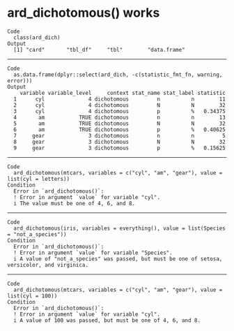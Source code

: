 # ard_dichotomous() works

    Code
      class(ard_dich)
    Output
      [1] "card"       "tbl_df"     "tbl"        "data.frame"

---

    Code
      as.data.frame(dplyr::select(ard_dich, -c(statistic_fmt_fn, warning, error)))
    Output
        variable variable_level     context stat_name stat_label statistic
      1      cyl              4 dichotomous         n          n        11
      2      cyl              4 dichotomous         N          N        32
      3      cyl              4 dichotomous         p          %   0.34375
      4       am           TRUE dichotomous         n          n        13
      5       am           TRUE dichotomous         N          N        32
      6       am           TRUE dichotomous         p          %   0.40625
      7     gear              3 dichotomous         n          n         5
      8     gear              3 dichotomous         N          N        32
      9     gear              3 dichotomous         p          %   0.15625

---

    Code
      ard_dichotomous(mtcars, variables = c("cyl", "am", "gear"), value = list(cyl = letters))
    Condition
      Error in `ard_dichotomous()`:
      ! Error in argument `value` for variable "cyl".
      i The value must be one of 4, 6, and 8.

---

    Code
      ard_dichotomous(iris, variables = everything(), value = list(Species = "not_a_species"))
    Condition
      Error in `ard_dichotomous()`:
      ! Error in argument `value` for variable "Species".
      i A value of "not_a_species" was passed, but must be one of setosa, versicolor, and virginica.

---

    Code
      ard_dichotomous(mtcars, variables = c("cyl", "am", "gear"), value = list(cyl = 100))
    Condition
      Error in `ard_dichotomous()`:
      ! Error in argument `value` for variable "cyl".
      i A value of 100 was passed, but must be one of 4, 6, and 8.

